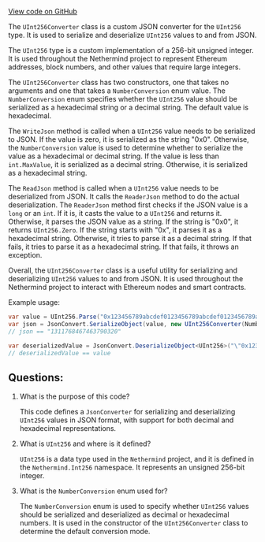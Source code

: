 [View code on GitHub](https://github.com/nethermindeth/nethermind/Nethermind.Serialization.Json/UInt256Converter.cs)

The `UInt256Converter` class is a custom JSON converter for the `UInt256` type. It is used to serialize and deserialize `UInt256` values to and from JSON. 

The `UInt256` type is a custom implementation of a 256-bit unsigned integer. It is used throughout the Nethermind project to represent Ethereum addresses, block numbers, and other values that require large integers. 

The `UInt256Converter` class has two constructors, one that takes no arguments and one that takes a `NumberConversion` enum value. The `NumberConversion` enum specifies whether the `UInt256` value should be serialized as a hexadecimal string or a decimal string. The default value is hexadecimal. 

The `WriteJson` method is called when a `UInt256` value needs to be serialized to JSON. If the value is zero, it is serialized as the string "0x0". Otherwise, the `NumberConversion` value is used to determine whether to serialize the value as a hexadecimal or decimal string. If the value is less than `int.MaxValue`, it is serialized as a decimal string. Otherwise, it is serialized as a hexadecimal string. 

The `ReadJson` method is called when a `UInt256` value needs to be deserialized from JSON. It calls the `ReaderJson` method to do the actual deserialization. The `ReaderJson` method first checks if the JSON value is a `long` or an `int`. If it is, it casts the value to a `UInt256` and returns it. Otherwise, it parses the JSON value as a string. If the string is "0x0", it returns `UInt256.Zero`. If the string starts with "0x", it parses it as a hexadecimal string. Otherwise, it tries to parse it as a decimal string. If that fails, it tries to parse it as a hexadecimal string. If that fails, it throws an exception. 

Overall, the `UInt256Converter` class is a useful utility for serializing and deserializing `UInt256` values to and from JSON. It is used throughout the Nethermind project to interact with Ethereum nodes and smart contracts. 

Example usage:

```csharp
var value = UInt256.Parse("0x123456789abcdef0123456789abcdef0123456789abcdef0123456789abcdef");
var json = JsonConvert.SerializeObject(value, new UInt256Converter(NumberConversion.Decimal));
// json == "1311768467463790320"

var deserializedValue = JsonConvert.DeserializeObject<UInt256>("\"0x123456789abcdef0123456789abcdef0123456789abcdef0123456789abcdef\"", new UInt256Converter());
// deserializedValue == value
```
## Questions: 
 1. What is the purpose of this code?
    
    This code defines a `JsonConverter` for serializing and deserializing `UInt256` values in JSON format, with support for both decimal and hexadecimal representations.

2. What is `UInt256` and where is it defined?
    
    `UInt256` is a data type used in the `Nethermind` project, and it is defined in the `Nethermind.Int256` namespace. It represents an unsigned 256-bit integer.

3. What is the `NumberConversion` enum used for?
    
    The `NumberConversion` enum is used to specify whether `UInt256` values should be serialized and deserialized as decimal or hexadecimal numbers. It is used in the constructor of the `UInt256Converter` class to determine the default conversion mode.